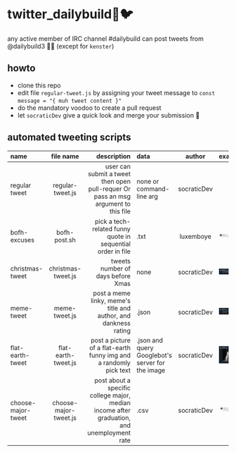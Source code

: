 # twitter_dailybuild🤖🐦

any active member of IRC channel #dailybuild can post tweets from @dailybuild3 🦄😹
(except for ``kenster``)

## howto

- clone this repo
- edit file ``regular-tweet.js`` by assigning your tweet message to ``const message = "{ muh tweet content }"``
- do the mandatory voodoo to create a pull request
- let ``socraticDev`` give a quick look and merge your submission 🏁

## automated tweeting scripts

| name           | file name    | description  |data           | author       | example      |
| :------------- | :----------: | -----------: |:------------- | :----------: | -----------: |
|regular tweet   |regular-tweet.js | user can submit a tweet then open pull-requer Or pass an msg argument to this file| none or command-line arg| socraticDev ||
|bofh-excuses|bofh-post.sh|pick a tech-related funny quote in sequential order in file|.txt|luxemboye|![capture of a bofh tweet](./captures/bofh-capture.png)|
|christmas-tweet|christmas-tweet.js|tweets number of days before Xmas|none|socraticDev|![capture of a xmas tweet](./captures/xmas-capture.png)|
|meme-tweet|meme-tweet.js|post a meme linky, meme's title and author, and dankness rating|.json|socraticDev|![capture of a meme tweet](./captures/meme-capture.png)|
|flat-earth-tweet|flat-earth-tweet.js|post a picture of a flat-earth funny img and a randomly pick text|.json and query Googlebot's server for the image|socraticDev|![capture of a flat-earth-tweet](./captures/flat-earth-capture.png)|
|choose-major-tweet|choose-major-tweet.js|post about a specific college major, median income after graduation, and unemployment rate|.csv|socraticDev|![capture of a choose-major-tweet](./captures/choose-major-capture.png)|
